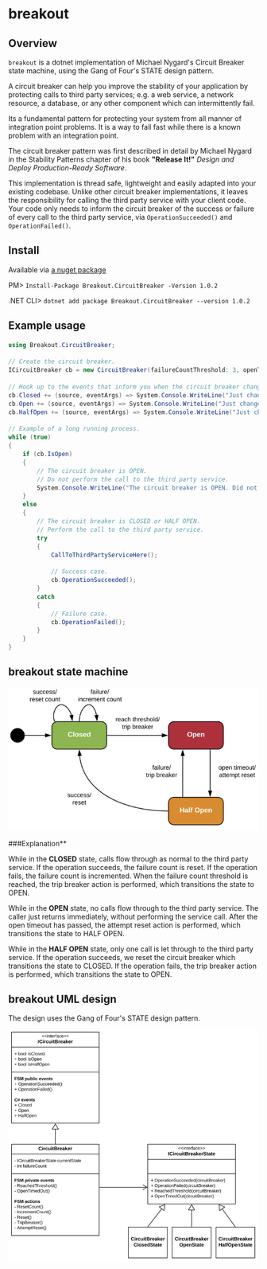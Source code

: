 # breakout

## Overview
`breakout` is a dotnet implementation of Michael Nygard's Circuit Breaker state machine, using the Gang of Four's STATE design pattern.

A circuit breaker can help you improve the stability of your application by protecting calls to third party services; e.g. a web service, a network resource, a database, or any other component which can intermittently fail.

Its a fundamental pattern for protecting your system from all manner of integration point problems. It is a way to fail fast while there is a known problem with an integration point.

The circuit breaker pattern was first described in detail by Michael Nygard in the Stability Patterns chapter of his book **"Release It!"** *Design and Deploy Production-Ready Software*.

This implementation is thread safe, lightweight and easily adapted into your existing codebase. Unlike other circuit breaker implementations, it leaves the responsibility for calling the third party service with your client code. Your code only needs to inform the circuit breaker of the success or failure of every call to the third party service, via `OperationSucceeded()` and `OperationFailed()`.

## Install

Available via [a nuget package](https://www.nuget.org/packages/Breakout.CircuitBreaker/)

PM> `Install-Package Breakout.CircuitBreaker -Version 1.0.2`

.NET CLI> `dotnet add package Breakout.CircuitBreaker --version 1.0.2`

## Example usage

```csharp
using Breakout.CircuitBreaker;

// Create the circuit breaker.
ICircuitBreaker cb = new CircuitBreaker(failureCountThreshold: 3, openTimeoutInSeconds: 5);

// Hook up to the events that inform you when the circuit breaker changes state.
cb.Closed += (source, eventArgs) => System.Console.WriteLine("Just changed to CLOSED");
cb.Open += (source, eventArgs) => System.Console.WriteLine("Just changed to OPEN");
cb.HalfOpen += (source, eventArgs) => System.Console.WriteLine("Just changed to HALF OPEN");

// Example of a long running process.
while (true)
{
    if (cb.IsOpen)
    {
        // The circuit breaker is OPEN.
        // Do not perform the call to the third party service.
        System.Console.WriteLine("The circuit breaker is OPEN. Did not perform call.");
    }
    else
    {
        // The circuit breaker is CLOSED or HALF OPEN.
        // Perform the call to the third party service.
        try
        {
            CallToThirdPartyServiceHere();

            // Success case.
            cb.OperationSucceeded();
        }
        catch
        {
            // Failure case.
            cb.OperationFailed();
        }
    }
}
```

## breakout state machine

![The Circuit Breaker state machine](/docs/circuit-breaker-state-machine.png)

###Explanation**

While in the **CLOSED** state, calls flow through as normal to the third party service.
If the operation succeeds, the failure count is reset.
If the operation fails, the failure count is incremented.
When the failure count threshold is reached, the trip breaker action is performed,
which transitions the state to OPEN.

While in the **OPEN** state, no calls flow through to the third party service.
The caller just returns immediately, without performing the service call.
After the open timeout has passed, the attempt reset action is performed,
which transitions the state to HALF OPEN.

While in the **HALF OPEN** state, only one call is let through to the third party service.
If the operation succeeds, we reset the circuit breaker which transitions the state to CLOSED.
If the operation fails, the trip breaker action is performed, 
which transitions the state to OPEN.

## breakout UML design

The design uses the Gang of Four's STATE design pattern.

![The Circuit Breaker UML design](/docs/circuit-breaker-uml-design.png)
